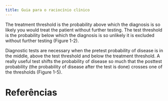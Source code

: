 ```yaml
---
title: Guia para o raciocínio clínico
---
```




The treatment threshold is the probability above which the diagnosis is so likely you would treat the patient without further testing. The test threshold is the probability below which the diagnosis is so unlikely it is excluded without further testing (Figure 1-2).




Diagnostic tests are necessary when the pretest probability of disease is in the middle, above the test threshold and below the treatment threshold. A really useful test shifts the probability of disease so much that the posttest probability (the probability of disease after the test is done) crosses one of the thresholds (Figure 1-5).

# Referências

[^stern]: Stern SDC, Cifu AS, Altkorn D. Symptom to Diagnosis: An Evidence-Based Guide.; 2015.